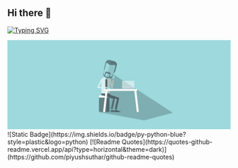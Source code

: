 ## Hi there 👋
[![Typing SVG](https://readme-typing-svg.demolab.com/?lines=Welcome)](https://git.io/typing-svg)

<div id="header" align="center">
<img src="https://github.com/OBSeRv3rr/OBSeRv3rr/blob/main/HR_Technology_small.gif" alt="The Unlimited">
</div>
![Static Badge](https://img.shields.io/badge/py-python-blue?style=plastic&logo=python)
[![Readme Quotes](https://quotes-github-readme.vercel.app/api?type=horizontal&theme=dark)](https://github.com/piyushsuthar/github-readme-quotes)
